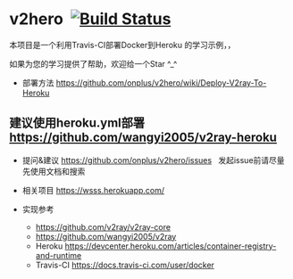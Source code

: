 # v2hero  [![Build Status](https://travis-ci.org/onplus/v2hero.svg?branch=core-3.1)](https://travis-ci.org/onplus/v2hero)
本项目是一个利用Travis-CI部署Docker到Heroku 的学习示例，，

如果为您的学习提供了帮助，欢迎给一个Star ^_^

* 部署方法
   https://github.com/onplus/v2hero/wiki/Deploy-V2ray-To-Heroku

## 建议使用heroku.yml部署  https://github.com/wangyi2005/v2ray-heroku
 
* 提问&建议
   https://github.com/onplus/v2hero/issues
   发起issue前请尽量先使用文档和搜索

* 相关项目
   https://wsss.herokuapp.com/

* 实现参考 
   - https://github.com/v2ray/v2ray-core
   - https://github.com/wangyi2005/v2ray
   - Heroku https://devcenter.heroku.com/articles/container-registry-and-runtime
   - Travis-CI https://docs.travis-ci.com/user/docker


